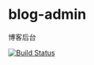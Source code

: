# blog-admin
博客后台

[![Build Status](https://drone.iishoni.com/api/badges/iishoni/blog/status.svg)](https://drone.iishoni.com/iishoni/blog)

